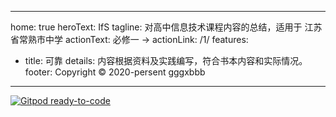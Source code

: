 
---
home: true
heroText: IfS
tagline: 对高中信息技术课程内容的总结，适用于 江苏省常熟市中学
actionText: 必修一 →
actionLink: /1/
features:
- title: 可靠
  details: 内容根据资料及实践编写，符合书本内容和实际情况。
footer: Copyright © 2020-persent gggxbbb
---

[![Gitpod ready-to-code](https://img.shields.io/badge/Gitpod-ready--to--code-blue?logo=gitpod)](https://gitpod.io/#https://github.com/gggxbbb/IfS)
